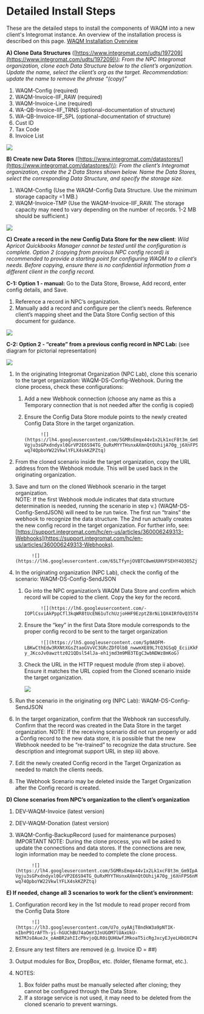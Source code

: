 # Detailed Install Steps

These are the detailed steps to install the components of WAQM into a new client's Integromat instance.   An overview of the installation process is described on this page.   [WAQM Installation Overview](../waqm-overview-1/waqm-installation-overview.md)

**A\) Clone Data Structures** \([https://www.integromat.com/udts/197209](https://www.integromat.com/udts/197209)\): _From the NPC Integromat organization, clone each Data Structure below to the client’s organization. Update the name, select the client’s org as the target. Recommendation: update the name to remove the phrase “\(copy\)”_ 

1. WAQM-Config \(required\) 
2. WAQM-Invoice-IIF\_RAW \(required\) 
3. WAQM-Invoice-Line \(required\) 
4. WA-QB-Invoice-IIF\_TRNS \(optional-documentation of structure\) 
5. WA-QB-Invoice-IIF\_SPL \(optional-documentation of structure\) 
6. Cust ID 
7. Tax Code 
8. Invoice List

![](https://lh6.googleusercontent.com/hAMP9QPJ5ZYJ6u3IPWeisWZOOUvVxdUio7j9a7qD04XkU_UnAQcF8MNkyudFSVhOUt1q-UUm7FngxzYtNADhh4GnnzmdNCQVAL86EEXh48AWW8YFt6IN_-gLSEXDfKCw4QCHE9qg)

**B\) Create new Data Stores** \([https://www.integromat.com/datastores/](https://www.integromat.com/datastores/)\):  _From the client’s Integromat organization, create the 2 Data Stores shown below. Name the Data Stores, select the corresponding Data Structure, and specify the storage size._

1. WAQM-Config \(Use the WAQM-Config Data Structure. Use the minimum storage capacity =1 MB.\) 
2. WAQM-Invoice-TMP \(Use the WAQM-Invoice-IIF\_RAW. The storage capacity may need to vary depending on the number of records. 1-2 MB should be sufficient.\)

![](https://lh3.googleusercontent.com/ZhCx3h7C37GdC_rzEB1b5Ulu_yDAPUbhzC0a-enmBuVEMXFqWUd_QP7UwQZZKyNETM9xua3ui7_UCi4DbqzDW0NrQVkIP9lk8tn0ry_O9yzD1FHJ9kdgKcb2HniXVjmCcs1Dxlrb)

**C\) Create a record in the new Config Data Store for the new client**:  _Wild Apricot Quickbooks Manager cannot be tested until the configuration is complete. Option 2 \(copying from previous NPC config record\) is recommended to provide a starting point for configuring WAQM to a client’s needs. Before copying, ensure there is no confidential information from a different client in the config record._ 

**C-1:  Option 1 - manual:**  Go to the Data Store, Browse, Add record, enter config details, and Save. 

1. Reference a record in NPC’s organization. 
2. Manually add a record and configure per the client’s needs. Reference client’s mapping sheet and the Data Store Config section of this document for guidance.

![](https://lh4.googleusercontent.com/-_wOzPznXps7pE5zajKu2wV8afT9wg-vYYaK3R-KcRvdE1z83iAGPDrfzlCzDqPCh1mrouVdixtGPZ5S6ByCpuEqtcd3EsRjg0u9FNWPDnuzwSRdG8t6kUmo4-JacVVYhRxu7-75)

**C-2:  Option 2 - “create” from a previous config record in NPC Lab:** \(see diagram for pictorial representation\)

![](https://lh6.googleusercontent.com/Wx4RJdQFpBdopjrxNa4RX2HWzhBCI_IT5f6VM_8S89SErnX9oKJtGajcNwWfoemnE7EuFwbpPIU2QcvPykc0B0Tye5e84x871B1uMyiS57GCLNl5SIQzf_xsC8XkyxO6HywHbbXV)

1. In the originating Integromat Organization \(NPC Lab\), clone this scenario to the target organization: WAQM-DS-Config-Webhook. During the clone process, check these configurations: 
   1. Add a new Webhook connection \(choose any name as this a Temporary connection that is not needed after the config is copied\) 
   2. Ensure the Config Data Store module points to the newly created Config Data Store in the target organization.

                ![](https://lh4.googleusercontent.com/5GMRsEmqx44v1x2Lk1xcF8t3m_Gm9IpAmR51-Vgju3sGPxdndyxl0GrVP2E6S94TG_OuRxMYYTHsnxAXmnQtOUhijA70g_j6XnFPS6nMXP-wq74QpboYW22VkwlYFLX4skKZPZtq)
2. From the cloned scenario inside the target organization, copy the URL address from the Webhook module. This will be used back in the originating organization. 
3. Save and turn on the cloned Webhook scenario in the target organization.  
   NOTE:  If the first Webhook module indicates that data structure determination is needed, running the scenario in step v.\) \(WAQM-DS-Config-SendJSON\) will need to be run twice. The first run “trains” the webhook to recognize the data structure. The 2nd run actually creates the new config record in the target organization. For further info, see: [https://support.integromat.com/hc/en-us/articles/360006249313-Webhooks](https://support.integromat.com/hc/en-us/articles/360006249313-Webhooks).

             ![](https://lh6.googleusercontent.com/65LTfynjOVBTC8wmUUHVFSEHY4O3O5ZjWJgQrY7qEbPnFCt810JH3wZuN80ae2zprGndO_5z_e2ahGYWVIEvRECtGkhwI9ghBzBPz3504WmnNKUyNS_cJcBRUJICvbOStRbtiOqp)

4. In the originating organization \(NPC Lab\), check the config of the scenario: WAQM-DS-Config-SendJSON 
   1. Go into the NPC organization’s WAQM Data Store and confirm which record will be copied to the client. Copy the key for the record.

                ![](https://lh6.googleusercontent.com/-IOPlCsviAkPppCfl3kqWR8tUcEN61uTchUzjoHHF9EzptZ8rNi1QX4IRfOvQ35T4XES17GzkByeCwi2K4kIe3leG96RZ1KVNbnoxyqlE0zcIsivJBX3zTtetB2V8KTW3qaFfgmn)

   2. Ensure the “key” in the first Data Store module corresponds to the proper config record to be sent to the target organization

                ![](https://lh5.googleusercontent.com/5p9AOFM-LBKwCthEdw3RXNtXGsZtaoGVvVC3GRcZDfOlbB_nwwmXE89L7tQ3GSqQ_EciiKkPCAPaM_q-y_JKcoJv0awzttz021QDsl54lJa-eh1jmd3m9M83TEgC3wbNDWz8mKoG)

   3. Check the URL in the HTTP request module \(from step ii above\). Ensure it matches the URL copied from the Cloned scenario inside the target organization.

      ![](https://lh4.googleusercontent.com/A7xI9Af5rxPTT1JmlY3zpWoPxJ6_Bx16yvnS3JE7I6AMvrVclRawPWmZVc69XCviCsHJ_rdyROoaEJFBRxWq8uhUsyGu6U4LBpty2yNL57LBhvOVyQ8gzxR305cts3MbWWYbt8PT)
5. Run the scenario in the originating org \(NPC Lab\): WAQM-DS-Config-SendJSON 
6. In the target organization, confirm that the Webhook ran successfully. Confirm that the record was created in the Data Store in the target organization. NOTE: If the receiving scenario did not run properly or add a Config record to the new data store, it is possible that the new Webhook needed to be “re-trained” to recognize the data structure. See description and integromat support URL in step iii\) above. 
7. Edit the newly created Config record in the Target Organization as needed to match the clients needs. 
8. The Webhook Scenario may be deleted inside the Target Organization after the Config record is created.

**D\) Clone scenarios from NPC’s organization to the client’s organization** 

1. DEV-WAQM-Invoice \(latest version\) 
2. DEV-WAQM-Donation \(latest version\) 
3. WAQM-Config-BackupRecord \(used for maintenance purposes\)      IMPORTANT NOTE: During the clone process, you will be asked to update the connections and data stores. If the connections are new, login information may be needed to complete the clone process.

             ![](https://lh4.googleusercontent.com/5GMRsEmqx44v1x2Lk1xcF8t3m_Gm9IpAmR51-Vgju3sGPxdndyxl0GrVP2E6S94TG_OuRxMYYTHsnxAXmnQtOUhijA70g_j6XnFPS6nMXP-wq74QpboYW22VkwlYFLX4skKZPZtq)

**E\) If needed, change all 3 scenarios to work for the client’s environment:** 

1. Configuration record key in the 1st module to read proper record from the Config Data Store 

             ![](https://lh3.googleusercontent.com/U7o_oyAAjT8ndkW3a9pNTIK-nIbnP91rAFTh-yi-hGUChBU74aOmY3JnUGOM7lUAxUkU-Nd7MJsOAueJx_oAmBR2ahIIcPbvjoQLR0iQUHUwfJMkoaT5icRgJxcyEJyeLHbOXCP4)

2. Ensure any test filters are removed \(e.g. Invoice ID = \#\#\) 
3. Output modules for Box, DropBox, etc. \(folder, filename format, etc.\).
4. NOTES: 
   1. Box folder paths must be manually selected after cloning; they cannot be configured through the Data Store. 
   2. If a storage service is not used, it may need to be deleted from the cloned scenario to prevent warnings.

